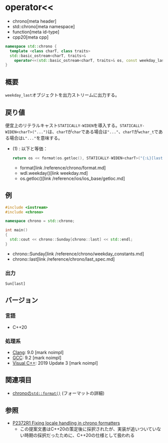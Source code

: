 # operator<<
* chrono[meta header]
* std::chrono[meta namespace]
* function[meta id-type]
* cpp20[meta cpp]

```cpp
namespace std::chrono {
  template <class charT, class traits>
  std::basic_ostream<charT, traits>&
    operator<<(std::basic_ostream<charT, traits>& os, const weekday_last& wdl); // (1) C++20
}
```

## 概要
`weekday_last`オブジェクトを出力ストリームに出力する。


## 戻り値
便宜上のリテラルキャスト`STATICALLY-WIDEN`を導入する。`STATICALLY-WIDEN<charT>("...")`は、`charT`が`char`である場合は`"..."`、`charT`が`wchar_t`である場合は`L"..."`を意味する。

- (1) : 以下と等価：
    ```cpp
    return os << format(os.getloc(), STATICALLY-WIDEN<charT>("{:L}[last]"), wdl.weekday());
    ```
    * format[link /reference/chrono/format.md]
    * wdl.weekday()[link weekday.md]
    * os.getloc()[link /reference/ios/ios_base/getloc.md]


## 例
```cpp example
#include <iostream>
#include <chrono>

namespace chrono = std::chrono;

int main()
{
  std::cout << chrono::Sunday[chrono::last] << std::endl;
}
```
* chrono::Sunday[link /reference/chrono/weekday_constants.md]
* chrono::last[link /reference/chrono/last_spec.md]

### 出力
```
Sun[last]
```

## バージョン
### 言語
- C++20

### 処理系
- [Clang](/implementation.md#clang): 9.0 [mark noimpl]
- [GCC](/implementation.md#gcc): 9.2 [mark noimpl]
- [Visual C++](/implementation.md#visual_cpp): 2019 Update 3 [mark noimpl]


## 関連項目
- [chronoの`std::format()`](/reference/chrono/format.md) (フォーマットの詳細)


## 参照
- [P2372R1 Fixing locale handling in chrono formatters](http://www.open-std.org/jtc1/sc22/wg21/docs/papers/2021/p2372r1.html)
    - この提案文書はC++20の策定後に採択されたが、実装が追いついていない時期の採択だったために、C++20の仕様として扱われる

